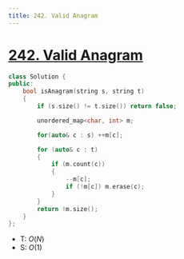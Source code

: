 ```yaml
---
title: 242. Valid Anagram
---
```


# [242\. Valid Anagram](https://leetcode.com/problems/valid-anagram/)


```cpp
class Solution {
public:
    bool isAnagram(string s, string t)
    {
        if (s.size() != t.size()) return false;

        unordered_map<char, int> m;

        for(auto& c : s) ++m[c];

        for (auto& c : t)
        {
            if (m.count(c))
            {
                --m[c];
                if (!m[c]) m.erase(c);
            }
        }
        return !m.size();
    }
};
```
- T: $O(N)$
- S: $O(1)$

